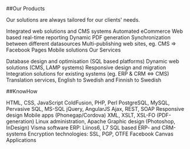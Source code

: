 ##Our Products

Our solutions are always tailored for our clients' needs.

Integrated web solutions and CMS systems
Automated eCommerce
Web based real-time reporting
Dynamic PDF generation
Synchronization between different datasources
Multi-publishing web sites, eg. CMS ⇒ Facebook Pages
Mobile solutions
Our Services

Database design and optimisation (SQL based platforms)
Dynamic web solutions (CMS, LAMP systems)
Responsive design and migration
Integration solutions for existing systems (eg. ERP & CRM ⇔ CMS)
Translation services, English to Swedish and Finnish to Swedish

##KnowHow

HTML, CSS, JavaScript
ColdFusion, PHP, Perl
PostgreSQL, MySQL, Pervasive SQL, MS-SQL
jQuery, AngularJS
Ajax, REST, SOAP
Responsive design
Mobile apps (Phonegap/Cordova)
XML, XSLT, XSL-FO (PDF-generation)
Linux administration, Apache
Graphic design (Photoshop, InDesign)
Visma software ERP: Liinos6, L7
SQL based ERP- and CRM-systems
Encryption technologies: SSL, PGP, OTFE
Facebook Canvas Applications
